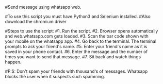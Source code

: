 #Send message using whatsapp web.

#To use this script you must have Python3 and Selenium installed.
#Also download the chromium driver

#Steps to use the script:
#1. Run the script.
#2. Browser opens automatically and web.whatsapp.com gets loaded.
#3. Scan the bar code shown with your mobile on the whatsapp app.
#4. Go back to the terminal. The terminal prompts to ask your friend's name. 
#5. Enter your friend's name as it is saved in your phone contact.
#6. Enter the message and the number of times you want to send that message.
#7. Sit back and watch things happen.

#P.S: Don't spam your friends with thousand's of messages. Whatsapp blocks the user when it suspects such spamming.